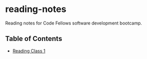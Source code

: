 # reading-notes
Reading notes for Code Fellows software development bootcamp.

## Table of Contents
- [Reading Class 1](markdown.md)
